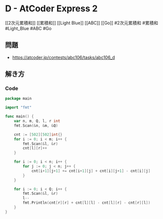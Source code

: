 # D - AtCoder Express 2
[[2次元累積和]] [[累積和]] [[Light Blue]] [[ABC]] [[Go]]
#2次元累積和 #累積和 #Light_Blue #ABC #Go 

## 問題
- https://atcoder.jp/contests/abc106/tasks/abc106_d

## 解き方
### Code
```go
package main

import "fmt"

func main() {
	var n, m, Q, l, r int
	fmt.Scan(&n, &m, &Q)

	cnt := [502][502]int{}
	for i := 0; i < m; i++ {
		fmt.Scan(&l, &r)
		cnt[l][r]++
	}

	for i := 0; i < n; i++ {
		for j := 0; j < n; j++ {
			cnt[i+1][j+1] += cnt[i+1][j] + cnt[i][j+1] - cnt[i][j]
		}
	}

	for i := 0; i < Q; i++ {
		fmt.Scan(&l, &r)
		l--
		fmt.Println(cnt[r][r] + cnt[l][l] - cnt[l][r] - cnt[r][l])
	}
}
```